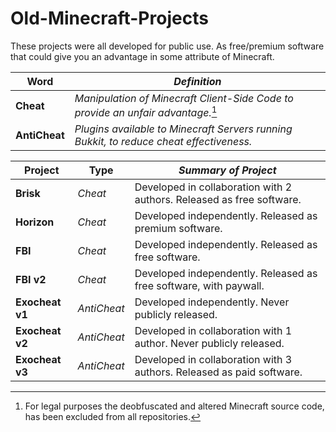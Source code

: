 # Old-Minecraft-Projects
These projects were all developed for public use. As free/premium software that could give you an advantage in some attribute of Minecraft.

| **Word** | *Definition* |
| ------------- | ------------- |
| **Cheat** | *Manipulation of Minecraft Client-Side Code to provide an unfair advantage.*[^1] |
| **AntiCheat** | *Plugins available to Minecraft Servers running Bukkit, to reduce cheat effectiveness.* |

| **Project** | **Type** | *Summary of Project* |
| ------------- | ------------- | ------------- |
| **Brisk** | *Cheat* | Developed in collaboration with 2 authors. Released as free software.|
| **Horizon** | *Cheat* | Developed independently. Released as premium software.|
| **FBI** | *Cheat* | Developed independently. Released as free software.|
| **FBI v2** | *Cheat* | Developed independently. Released as free software, with paywall.|
| **Exocheat v1** | *AntiCheat* | Developed independently. Never publicly released.|
| **Exocheat v2** | *AntiCheat* | Developed in collaboration with 1 author. Never publicly released.|
| **Exocheat v3** | *AntiCheat* | Developed in collaboration with 3 authors. Released as paid software.|


[^1]: For legal purposes the deobfuscated and altered Minecraft source code, has been excluded from all repositories.
